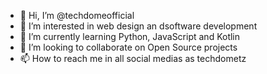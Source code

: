 - 👋 Hi, I’m @techdomeofficial
- 👀 I’m interested in web design an dsoftware development
- 🌱 I’m currently learning Python, JavaScript and Kotlin
- 💞️ I’m looking to collaborate on Open Source projects
- 📫 How to reach me in all social medias as techdometz

<!---
techdomeofficial/techdomeofficial is a ✨ special ✨ repository because its `README.md` (this file) appears on your GitHub profile.
You can click the Preview link to take a look at your changes.
--->
